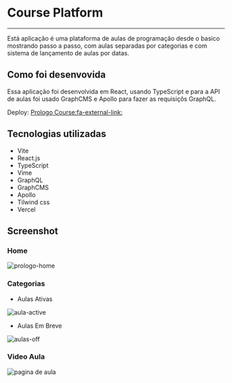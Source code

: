 # Course Platform


------------

Está aplicação é uma plataforma de aulas de programação desde o basico mostrando passo a passo, com aulas separadas por categorias e com sistema de lançamento de aulas por datas.

## Como foi desenvovida 

Essa aplicação foi desenvolvida em React, usando TypeScript e para a API de aulas foi usado GraphCMS e Apollo para fazer as requisiçõs GraphQL.

Deploy: [Prologo Course:fa-external-link:](https://course-platform-weld.vercel.app/ "Prologo Course")

## Tecnologias utilizadas 

- Vite
- React.js
- TypeScript
- Vime
- GraphQL
- GraphCMS
- Apollo
- Tilwind css
- Vercel

## Screenshot

### Home
![prologo-home](https://user-images.githubusercontent.com/95758505/177364857-e67f16f2-892c-4053-b995-15859276f720.png)

### Categorias
- Aulas Ativas

![aula-active](https://user-images.githubusercontent.com/95758505/177369397-b2de38ce-c6a4-4349-8c2e-c21e3f882c32.png)

- Aulas Em Breve

![aulas-off](https://user-images.githubusercontent.com/95758505/177369395-cde263e2-0a7e-4b3c-883d-0cd4e02d0696.png)

### Video Aula
![pagina de aula](https://user-images.githubusercontent.com/95758505/177369393-bc3c368d-a44f-46f4-a003-f32afb995884.png)
